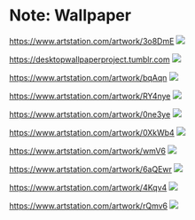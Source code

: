 # Note: Wallpaper

<https://www.artstation.com/artwork/3o8DmE>
![](https://cdna.artstation.com/p/assets/images/images/018/134/620/large/louis-durrant-kde-1080.jpg?1558453115)

<https://desktopwallpaperproject.tumblr.com>
![](https://64.media.tumblr.com/tumblr_m83868I1471rbwaj3o1_1280.jpg)

<https://www.artstation.com/artwork/bqAqn>
![](https://cdnb.artstation.com/p/assets/images/images/009/530/011/4k/tamer-poyraz-demiralp-kaffffa2.jpg?1519511352)

<https://www.artstation.com/artwork/RY4nye>
![](https://cdnb.artstation.com/p/assets/images/images/022/833/919/4k/fan-zhang-sketch-ao-nz3s.jpg?1576855084)

<https://www.artstation.com/artwork/0ne3ye>
![](https://cdna.artstation.com/p/assets/images/images/031/514/156/large/alena-aenami-budapest.jpg?1603836263)

<https://www.artstation.com/artwork/0XkWb4>
![](https://cdna.artstation.com/p/assets/images/images/020/786/076/large/michal-kvac-the-woods-small.jpg?1569176234)

<https://www.artstation.com/artwork/wmV6>
![](https://cdna.artstation.com/p/assets/images/images/000/049/358/large/Monolith_1.jpg?1398934122)

<https://www.artstation.com/artwork/6aQEwr>
![](https://cdna.artstation.com/p/assets/images/images/019/579/048/large/taehoon-kang-16.jpg?1564108795)

<https://www.artstation.com/artwork/4Kqv4>
![](https://cdna.artstation.com/p/assets/images/images/009/368/690/large/tabitha-robson-smoothies.jpg)

<https://www.artstation.com/artwork/rQmv6>
![](https://cdna.artstation.com/p/assets/images/images/010/445/840/large/shae-humphries-watermelon.jpg?1524488224)
